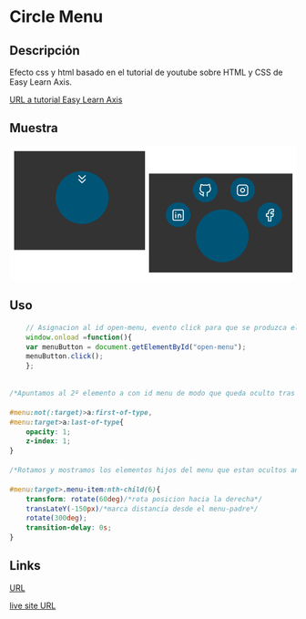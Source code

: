 # Circle Menu

## Descripción

Efecto css y html basado en el tutorial de youtube sobre HTML y CSS de Easy Learn Axis.

[URL a tutorial Easy Learn Axis](https://www.youtube.com/watch?v=R7e9QguUPrQ)

## Muestra

![](./img/muestra.png)


## Uso

```js
    // Asignacion al id open-menu, evento click para que se produzca el efecto al hacer click sobre el circulo.
    window.onload =function(){ 
    var menuButton = document.getElementById("open-menu");
    menuButton.click();
    }; 
```
```css

/*Apuntamos al 2º elemento a con id menu de modo que queda oculto tras el primero con z-index*/

#menu:not(:target)>a:first-of-type,
#menu:target>a:last-of-type{
    opacity: 1;
    z-index: 1;
}

/*Rotamos y mostramos los elementos hijos del menu que estan ocultos antes de ejecutar el evento click*/

#menu:target>.menu-item:nth-child(6){
    transform: rotate(60deg)/*rota posicion hacia la derecha*/
    transLateY(-150px)/*marca distancia desde el menu-padre*/
    rotate(300deg);
    transition-delay: 0s;
}
```

## Links

[URL](https://github.com/AIPONCEP/CircleMenu.git)

[live site URL](https://aiponcep.github.io/CircleMenu/#menu)
